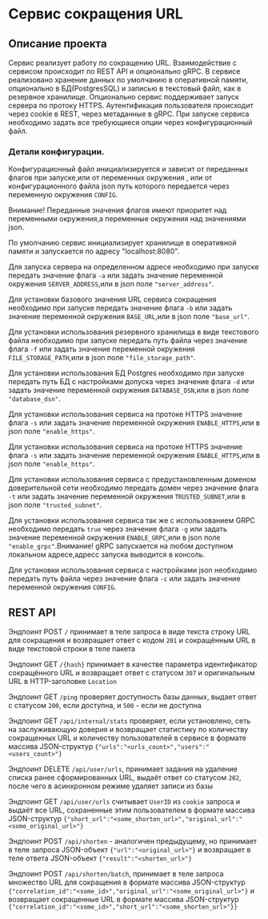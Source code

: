 # Сервис сокращения URL
## Описание проекта

Сервис реализует работу по сокращению URL. Взаимодействие с сервисом происходит по REST API и
опционально gRPC. В сервисе реализовано хранение данных по умолчанию в оперативной памяти,
опционально в БД(PostgresSQL) и записью в текстовый файл, как в резервное хранилище.
Опционально сервис поддерживает запуск сервера по протоку HTTPS.
Аутентификация пользователя происходит через cookie в REST, через метаданные в gRPC.
При запуске сервиса необходимо задать все требующиеся опции через конфигурационный файл.

### Детали конфигурации.
Конфигурационный файл инициализируется и зависит от переданных флагов при запуске,или от переменных окружения
, или от конфигурационного файла json путь которого передается через переменную окружения `CONFIG`.

Внимание! Переданные значения флагов имеют приоритет над переменными окружения,а переменные окружения над значениями json.

По умолчанию сервис инициализирует хранилище в оперативной памяти и запускается по адресу 
"localhost:8080".

Для запуска сервера на определенном адресе необходимо при запуске передать значение флага `-a` или
задать значение переменной окружения `SERVER_ADDRESS`,или в json поле `"server_address"`.

Для установки базового значения URL сервиса сокращения необходимо при запуске передать значение флага `-b` или
задать значение переменной окружения `BASE_URL`,или в json поле `"base_url"`.

Для установки использования резервного хранилища в виде текстового файла необходимо при запуске передать путь файла через
значение флага `-f` или
задать значение переменной окружения `FILE_STORAGE_PATH`,или в json поле `"file_storage_path"`.

Для установки использования БД Postgres необходимо при запуске передать путь БД с настройками допуска через
значение флага `-d` или
задать значение переменной окружения `DATABASE_DSN`,или в json поле `"database_dsn"`.

Для установки использования сервиса на протоке HTTPS
значение флага `-s` или
задать значение переменной окружения `ENABLE_HTTPS`,или в json поле `"enable_https"`.

Для установки использования сервиса на протоке HTTPS
значение флага `-s` или
задать значение переменной окружения `ENABLE_HTTPS`,или в json поле `"enable_https"`.

Для установки использования сервиса c предустановленным доменом доверительной сети необходимо передать домен через
значение флага `-t` или
задать значение переменной окружения `TRUSTED_SUBNET`,или в json поле `"trusted_subnet"`.

Для установки использования сервиса так же с использованием GRPC необходимо передать `true` через значение флага `-g` или
задать значение переменной окружения `ENABLE_GRPC`,или в json поле `"enable_grpc"`.Внимание! gRPC запускается на любом доступном локальном адресе,адресс запуска выводится в консоль.

Для установки использования сервиса c настройками json необходимо передать путь файла через
значение флага `-с` или
задать значение переменной окружения `CONFIG`.

## REST API

Эндпоинт POST `/` принимает в теле запроса в виде текста строку URL для сокращения и
возвращает ответ с кодом `201` и сокращённым URL в виде текстовой строки в теле пакета

Эндпоинт GET `/{hash}` принимает в качестве параметра идентификатор сокращённого URL и
возвращает ответ с статусом `307` и оригинальным URL в HTTP-заголовке `Location`


Эндпоинт GET `/ping` проверяет доступность базы данных, выдает ответ с статусом `200`,
если доступна, и `500` - если не доступна

Эндпоинт GET `/api/internal/stats` проверяет, если установлено, сеть на заслуживающую доверия и возвращает статистику
по количеству сокращенных URL и количеству пользователей в сервисе
в формате массива JSON-структур `{"urls":"<urls_count>","users":"<users_count>"}`

Эндпоинт DELETE `/api/user/urls`, принимает задания на удаление списка ранее сформированных URL,
выдаёт ответ со статусом `202`, после чего в асинхронном режиме удаляет записи из базы

Эндпоинт GET `/api/user/urls` считывает `UserID` из `cookie` запроса и выдаёт все URL, сохраненные этим пользователем
в формате массива JSON-структур `{"short_url":"<some_shorten_url>","original_url":"<some_original_url>"}`

Эндпоинт POST `/api/shorten` - аналогичен предыдущему, но принимает в теле запроса JSON-объект `{"url":"<original_url>"}`
и возвращает в теле ответа JSON-объект `{"result":"<shorten_url>"}`

Эндпоинт POST `/api/shorten/batch`, принимает в теле запроса множество URL для сокращения
в формате массива JSON-структур `{"correlation_id":"<some_id>","original_url":"<some_original_url>"}` и
возвращает сокращенные URL в формате массива JSON-структур `{"correlation_id":"<some_id>","short_url":"<some_shorten_url>"}}`

